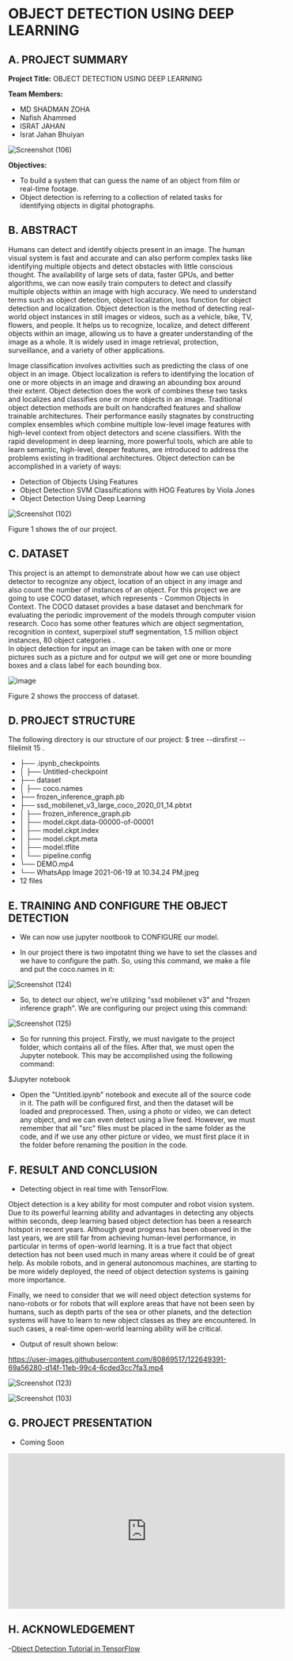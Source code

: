 # OBJECT DETECTION USING DEEP LEARNING 

## A. PROJECT SUMMARY

**Project Title:** OBJECT DETECTION USING DEEP LEARNING

**Team Members:** 
- MD SHADMAN ZOHA
- Nafish Ahammed
- ISRAT JAHAN
- Israt Jahan Bhuiyan


![Screenshot (106)](https://user-images.githubusercontent.com/80869517/122652478-ef7dd980-d160-11eb-81fe-430498dd7b10.png)




 **Objectives:**
- To build a system that can guess the name of an object from film or real-time footage. 
- Object detection is referring to a collection of related tasks for identifying objects in digital photographs.




##  B. ABSTRACT 

Humans can detect and identify objects present in an image. The human visual system is fast and accurate and can also perform complex tasks like identifying multiple objects and detect obstacles with little conscious thought. The availability of large sets of data, faster GPUs, and better algorithms, we can now easily train computers to detect and classify multiple objects within an image with high accuracy. We need to understand terms such as object detection, object localization, loss function for object detection and localization. Object detection is the method of detecting real-world object instances in still images or videos, such as a vehicle, bike, TV, flowers, and people. It helps us to recognize, localize, and detect different objects within an image, allowing us to have a greater understanding of the image as a whole. It is widely used in image retrieval, protection, surveillance, and a variety of other applications. 



Image classification involves activities such as predicting the class of one object in an image. Object localization is refers to identifying the location of one or more objects in an image and drawing an abounding box around their extent. Object detection does the work of combines these two tasks and localizes and classifies one or more objects in an image. Traditional object detection methods are built on handcrafted features and shallow trainable architectures. Their performance easily stagnates by constructing complex ensembles which combine multiple low-level image features with high-level context from object detectors and scene classifiers. With the rapid development in deep learning, more powerful tools, which are able to learn semantic, high-level, deeper features, are introduced to address the problems existing in traditional architectures.
Object detection can be accomplished in a variety of ways:

- Detection of Objects Using Features
- Object Detection SVM Classifications with HOG Features by Viola Jones
- Object Detection Using Deep Learning


![Screenshot (102)](https://user-images.githubusercontent.com/80869517/122650576-92c8f180-d155-11eb-9c29-6117ca4065f5.png)



Figure 1 shows the of our project.



## C.  DATASET

This project is an attempt to demonstrate about how we can use object detector to recognize any object, location of an object in any image and also count the number of instances of an object.
For this project we are going to use COCO dataset, which represents - Common Objects in Context. The COCO dataset provides a base dataset and benchmark for evaluating the periodic improvement of the models through computer vision research. Coco has some other features which are object segmentation, recognition in context, superpixel stuff segmentation, 1.5 million object instances, 80 object categories .  
In object detection for input an image can be taken with one or more pictures such as a picture and for output we will get one or more bounding boxes and a class label for each bounding box.


![image](https://user-images.githubusercontent.com/80869517/122103283-44a3ad80-ce38-11eb-8e03-edd7ca140390.png)


Figure 2 shows the proccess of dataset.




## D.   PROJECT STRUCTURE


The following directory is our structure of our project:
$ tree --dirsfirst --filelimit 15 .

- ├── .ipynb_checkpoints
- │ ├── Untitled-checkpoint
- ├── dataset
- │ ├── coco.names
- ├── frozen_inference_graph.pb
- ├── ssd_mobilenet_v3_large_coco_2020_01_14.pbtxt
- │ ├── frozen_inference_graph.pb
- │ ├── model.ckpt.data-00000-of-00001
- │ ├── model.ckpt.index
- │ ├── model.ckpt.meta
- │ ├── model.tflite
- │ └── pipeline.config
- └── DEMO.mp4
- └── WhatsApp Image 2021-06-19 at 10.34.24 PM.jpeg
- 12 files





## E.   TRAINING AND CONFIGURE THE OBJECT DETECTION

- We can now use jupyter nootbook to CONFIGURE our model.


- In our project there is two impotatnt thing we have to set the classes and we have to configure the path. So, using this command, we make a file and put the coco.names in it:


![Screenshot (124)](https://user-images.githubusercontent.com/80869517/122813515-dc037780-d2f4-11eb-8592-93389aba789d.png)



    
-  So, to detect our object, we're utilizing "ssd mobilenet v3" and "frozen inference graph". We are configuring our project using this command:



![Screenshot (125)](https://user-images.githubusercontent.com/80869517/122813597-ef164780-d2f4-11eb-9c5d-125a7f833cf2.png)



- So for running this project. Firstly, we must navigate to the project folder, which contains all of the files. After that, we must open the Jupyter notebook. This may be accomplished using the following command:


$Jupyter notebook
 
 
 
- Open the "Untitled.ipynb" notebook and execute all of the source code in it. The path will be configured first, and then the dataset will be loaded and preprocessed. Then, using a photo or video, we can detect any object, and we can even detect using a live feed. However, we must remember that all "src" files must be placed in the same folder as the code, and if we use any other picture or video, we must first place it in the folder before renaming the position in the code.





## F.  RESULT AND CONCLUSION

- Detecting object in real time with TensorFlow.

Object detection is a key ability for most computer and robot vision system.
Due to its powerful learning ability and advantages in detecting any objects within seconds, deep learning based object detection has been a research hotspot in recent years. Although great progress has been observed in the last years, we are still far from achieving human-level performance, in particular in terms of open-world learning. It is a true fact that object detection has not been used much in many areas where it could be of great help. As mobile robots, and in general autonomous machines, are starting to be more widely deployed, the need of object detection systems is gaining more importance. 

Finally, we need to consider that we will need object detection systems for nano-robots or for robots that will explore areas that have not been seen by humans, such as depth parts of the sea or other planets, and the detection systems will have to learn to new object classes as they are encountered. In such cases, a real-time open-world learning ability will be critical.

- Output of result shown below:

https://user-images.githubusercontent.com/80869517/122649391-69a56280-d14f-11eb-99c4-6cded3cc7fa3.mp4




![Screenshot (123)](https://user-images.githubusercontent.com/80869517/122812789-f1c46d00-d2f3-11eb-9853-26ba10a91a0e.png)




![Screenshot (103)](https://user-images.githubusercontent.com/80869517/122651905-92345900-d15d-11eb-880d-ffb135cd7c50.png)







## G.   PROJECT PRESENTATION 

- Coming Soon


<iframe width="560" height="315" src="https://www.youtube.com/embed/8_vx8B2Qe0g" title="YouTube video player" frameborder="0" allow="accelerometer; autoplay; clipboard-write; encrypted-media; gyroscope; picture-in-picture" allowfullscreen></iframe>



## H. ACKNOWLEDGEMENT


-[Object Detection Tutorial in TensorFlow](https://www.edureka.co/blog/tensorflow-object-detection-tutorial/)


